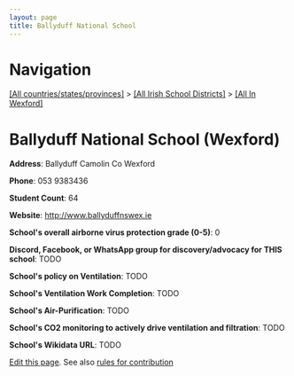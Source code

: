 ```yaml
---
layout: page
title: Ballyduff National School
---
```

# Navigation

[[All countries/states/provinces]](../../..) > [[All Irish School Districts]](../..) > [[All In Wexford]](..)

# Ballyduff National School (Wexford)

**Address**: Ballyduff Camolin Co Wexford

**Phone**: 053 9383436

**Student Count**: 64

**Website**: <http://www.ballyduffnswex.ie>

**School's overall airborne virus protection grade (0-5)**: 0

**Discord, Facebook, or WhatsApp group for discovery/advocacy for THIS school**: TODO

**School's policy on Ventilation**: TODO

**School's Ventilation Work Completion**: TODO

**School's Air-Purification**: TODO

**School's CO2 monitoring to actively drive ventilation and filtration**: TODO

**School's Wikidata URL**: TODO


[Edit this page](https://github.com/ventilate-schools/Ireland/edit/main/./Wexford/Ballyduff_National_School.md). See also [rules for contribution](../../../contribution-rules/)